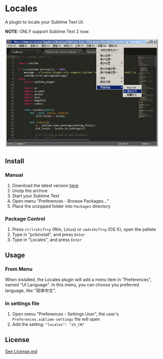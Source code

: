 # Locales

A plugin to locale your Sublime Text UI.

**NOTE:** ONLY support Sublime Text 2 now.

![screenshot-win7](screenshots/screenshot_win7.png)

## Install

### Manual

1. Download the latest version [here](https://github.com/AndorChen/sublime-locales/tags)
2. Unzip the archive
3. Start your Sublime Text
4. Open menu "Preferences - Browse Packages..."
5. Place the unzipped folder into `Packages` directory

### Package Control

1. Press `ctrl+shift+p` (Win, Linux) or `cmd+shift+p` (OS X), open the pallete
2. Type in "pckinstall", and press `Enter`
3. Type in "Locales", and press `Enter`

## Usage

### From Menu

When installed, the Locales plugin will add a menu item in "Preferences", named "UI Language". In this menu, you can choose you preferred language, like "简体中文".

### In settings file

1. Open menu "Preferences - Settings User", the user's `Preferences.sublime-settings` file will open
2. Add the setting: `"locales": "zh_CN"`

## License

[See License.md](License.md)

